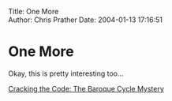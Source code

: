 Title: One More  
Author: Chris Prather
Date: 2004-01-13 17:16:51

# One More
Okay, this is pretty interesting too...

<a title="Cracking the Code: The Baroque Cycle Mystery" href="http://www.substream.com/crackingthecode.html">Cracking the Code: The Baroque Cycle Mystery</a>


